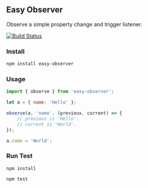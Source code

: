 ## Easy Observer

Observe a simple property change and trigger listener.

[![Build Status](https://travis-ci.org/li-qiang/easy-observer.svg?branch=master)](https://travis-ci.org/li-qiang/easy-observer)

### Install

```bash
npm install easy-observer
```

### Usage

```javascript
import { observe } from 'easy-observer';

let a = { name: 'Hello' };

observe(a, 'name', (previous, current) => {
	// previous is 'Hello'.
	// current is 'World'.
});

a.name = 'World';
```

### Run Test

```
npm install 

npm test
```
